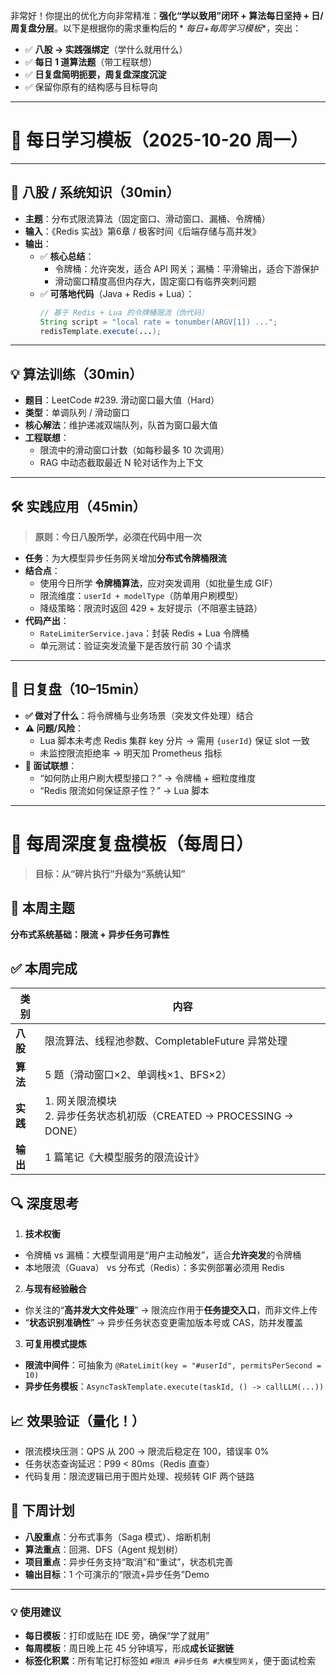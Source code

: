 非常好！你提出的优化方向非常精准：**强化“学以致用”闭环 + 算法每日坚持 + 日/周复盘分层**。以下是根据你的需求重构后的 *
*每日+每周学习模板**，突出：

- ✅ **八股 → 实践强绑定**（学什么就用什么）
- ✅ **每日 1 道算法题**（带工程联想）
- ✅ **日复盘简明扼要，周复盘深度沉淀**
- ✅ 保留你原有的结构感与目标导向

---

# 📅 每日学习模板（2025-10-20 周一）

---

## 🧠 八股 / 系统知识（30min）

- **主题**：分布式限流算法（固定窗口、滑动窗口、漏桶、令牌桶）
- **输入**：《Redis 实战》第6章 / 极客时间《后端存储与高并发》
- **输出**：
    - ✅ **核心总结**：
        - 令牌桶：允许突发，适合 API 网关；漏桶：平滑输出，适合下游保护
        - 滑动窗口精度高但内存大，固定窗口有临界突刺问题
    - ✅ **可落地代码**（Java + Redis + Lua）：
      ```java
      // 基于 Redis + Lua 的令牌桶限流（伪代码）
      String script = "local rate = tonumber(ARGV[1]) ...";
      redisTemplate.execute(...);
      ```

---

## 💡 算法训练（30min）

- **题目**：LeetCode #239. 滑动窗口最大值（Hard）
- **类型**：单调队列 / 滑动窗口
- **核心解法**：维护递减双端队列，队首为窗口最大值
- **工程联想**：
    - 限流中的滑动窗口计数（如每秒最多 10 次调用）
    - RAG 中动态截取最近 N 轮对话作为上下文

---

## 🛠️ 实践应用（45min）

> **原则：今日八股所学，必须在代码中用一次**

- **任务**：为大模型异步任务网关增加**分布式令牌桶限流**
- **结合点**：
    - 使用今日所学 **令牌桶算法**，应对突发调用（如批量生成 GIF）
    - 限流维度：`userId + modelType`（防单用户刷模型）
    - 降级策略：限流时返回 429 + 友好提示（不阻塞主链路）
- **代码产出**：
    - `RateLimiterService.java`：封装 Redis + Lua 令牌桶
    - 单元测试：验证突发流量下是否放行前 30 个请求

---

## 🔁 日复盘（10–15min）

- **✅ 做对了什么**：将令牌桶与业务场景（突发文件处理）结合
- **⚠️ 问题/风险**：
    - Lua 脚本未考虑 Redis 集群 key 分片 → 需用 `{userId}` 保证 slot 一致
    - 未监控限流拒绝率 → 明天加 Prometheus 指标
- **📌 面试联想**：
    - “如何防止用户刷大模型接口？” → 令牌桶 + 细粒度维度
    - “Redis 限流如何保证原子性？” → Lua 脚本

---

# 📆 每周深度复盘模板（每周日）

> **目标：从“碎片执行”升级为“系统认知”**

## 📌 本周主题

**分布式系统基础：限流 + 异步任务可靠性**

## ✅ 本周完成

| 类别     | 内容                                                     |
|--------|--------------------------------------------------------|
| **八股** | 限流算法、线程池参数、CompletableFuture 异常处理                      |
| **算法** | 5 题（滑动窗口×2、单调栈×1、BFS×2）                                |
| **实践** | 1. 网关限流模块<br>2. 异步任务状态机初版（CREATED → PROCESSING → DONE） |
| **输出** | 1 篇笔记《大模型服务的限流设计》                                      |

## 🔍 深度思考

1. **技术权衡**

- 令牌桶 vs 漏桶：大模型调用是“用户主动触发”，适合**允许突发**的令牌桶
- 本地限流（Guava） vs 分布式（Redis）：多实例部署必须用 Redis

2. **与现有经验融合**

- 你关注的“**高并发大文件处理**” → 限流应作用于**任务提交入口**，而非文件上传
- “**状态识别准确性**” → 异步任务状态变更需加版本号或 CAS，防并发覆盖

3. **可复用模式提炼**

- **限流中间件**：可抽象为 `@RateLimit(key = "#userId", permitsPerSecond = 10)`
- **异步任务模板**：`AsyncTaskTemplate.execute(taskId, () -> callLLM(...))`

## 📈 效果验证（量化！）

- 限流模块压测：QPS 从 200 → 限流后稳定在 100，错误率 0%
- 任务状态查询延迟：P99 < 80ms（Redis 直查）
- 代码复用：限流逻辑已用于图片处理、视频转 GIF 两个链路

## 🎯 下周计划

- **八股重点**：分布式事务（Saga 模式）、熔断机制
- **算法重点**：回溯、DFS（Agent 规划树）
- **项目重点**：异步任务支持“取消”和“重试”，状态机完善
- **输出目标**：1 个可演示的“限流+异步任务”Demo

---

### 💡 使用建议

- **每日模板**：打印或贴在 IDE 旁，确保“学了就用”
- **每周模板**：周日晚上花 45 分钟填写，形成**成长证据链**
- **标签化积累**：所有笔记打标签如 `#限流 #异步任务 #大模型网关`，便于面试检索


